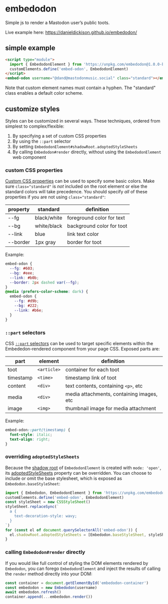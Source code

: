 # embedodon
Simple js to render a Mastodon user’s public toots.

Live example here: https://danieldickison.github.io/embedodon/

## simple example ##

```html
<script type="module">
  import { EmbedodonElement } from 'https://unpkg.com/embedodon@1.0.0-beta.1/dist/index.js'
  customElements.define('embed-odon', EmbedodonElement)
</script>
<embed-odon username="@dand@mastodonmusic.social" class="standard"></embed-odon>
```

Note that custom element names must contain a hyphen. The "standard" class enables a default color scheme.

## customize styles ##

Styles can be customized in several ways. These techniques, ordered from simplest to complex/flexible:
1. By specifying a set of custom CSS properties
2. By using the `::part` selector
3. By setting `EmbedodonElement#shadowRoot.adoptedStyleSheets`
4. By calling `Embedodon#render` directly, without using the `EmbedodonElement` web component

### custom CSS properties ###

[Custom CSS properties](http://developer.mozilla.org/en-US/docs/Web/CSS/--*) can be used to specify some basic colors. Make sure `class="standard"` is _not_ included on the root element or else the standard colors will take precedence. You should specify _all_ of these properties if you are not using `class="standard"`:

| property | standard    | definition                |
|----------|-------------|---------------------------|
| --fg     | black/white | foreground color for text |
| --bg     | white/black | background color for toot |
| --link   | blue        | link text color           |
| --border | 1px gray    | border for toot           |

Example:
```css
embed-odon {
  --fg: #603;
  --bg: #eee;
  --link: #b0b;
  --border: 2px dashed var(--fg);
}
@media (prefers-color-scheme: dark) {
  embed-odon {
    --fg: #d9b;
    --bg: #222;
    --link: #b6e;
  }
}
```

### `::part` selectors ###

CSS [`::part` selectors](http://developer.mozilla.org/en-US/docs/Web/CSS/::part) can be used to target specific elements within the Embededon-rendered component from your page CSS. Exposed parts are:

| part      | element     | definition                                |
|-----------|-------------|-------------------------------------------|
| toot      | `<article>` | container for each toot                   |
| timestamp | `<time>`    | timestamp link of toot                    |
| content   | `<div>`     | text contents, containing `<p>`, etc      |
| media     | `<div>`     | media attachments, containing images, etc |
| image     | `<img>`     | thumbnail image for media attachment      |

Example:
```css
embed-odon::part(timestamp) {
  font-style: italic;
  text-align: right;
}
```

### overriding `adoptedStyleSheets` ###

Because the [shadow root](http://developer.mozilla.org/en-US/docs/Web/API/ShadowRoot) of `EmbedodonElement` is created with `mode: 'open'`, its [adoptedStyleSheets](http://developer.mozilla.org/en-US/docs/Web/API/ShadowRoot/adoptedStyleSheets) property can be overridden. You can choose to include or omit the base stylesheet, which is exposed as `Embedodon.baseStyleSheet`:

```js
import { Embedodon, EmbedodonElement } from 'https://unpkg.com/embedodon@1.0.0-beta.1/dist/index.js'
customElements.define('embed-odon', EmbedodonElement)
const styleSheet = new CSSStyleSheet()
styleSheet.replaceSync(`
  a {
    text-decoration-style: wavy;
  }
`)
for (const el of document.querySelectorAll('embed-odon')) {
  el.shadowRoot.adoptedStyleSheets = [Embedodon.baseStyleSheet, styleSheet]
}
```

### calling `Embedodon#render` directly ###

If you would like full control of styling the DOM elements rendered by `Embedodon`, you can forego `EmbedodonElement` and inject the results of calling the `render` method directly into your DOM:

```js
const container = document.getElementById('embedodon-container')
const embedodon = new Embedodon(username)
await embedodon.refresh()
container.append(...embedodon.render())
```
